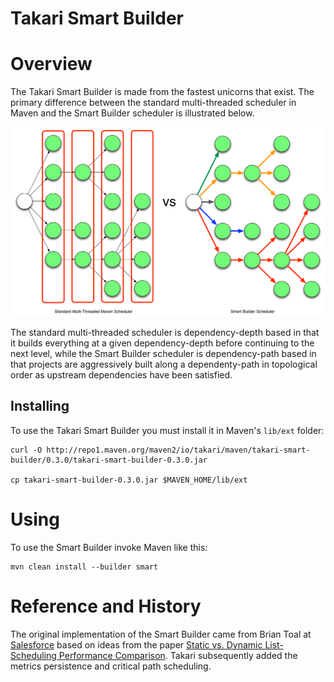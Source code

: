 # Takari Smart Builder

# Overview

The Takari Smart Builder is made from the fastest unicorns that exist. The primary difference between the standard multi-threaded scheduler in Maven and the Smart Builder scheduler is illustrated below.

![VsGraph](VsGraph.png)

The standard multi-threaded scheduler is dependency-depth based in that it builds everything at a given dependency-depth before continuing to the next level, while the Smart Builder scheduler is dependency-path based in that projects are aggressively built along a dependenty-path in topological order as upstream dependencies have been satisfied. 

## Installing

To use the Takari Smart Builder you must install it in Maven's `lib/ext` folder:

```
curl -O http://repo1.maven.org/maven2/io/takari/maven/takari-smart-builder/0.3.0/takari-smart-builder-0.3.0.jar

cp takari-smart-builder-0.3.0.jar $MAVEN_HOME/lib/ext
```

# Using

To use the Smart Builder invoke Maven like this:

```
mvn clean install --builder smart
```

# Reference and History

The original implementation of the Smart Builder came from Brian Toal at [Salesforce][1] based on ideas from the paper [Static vs. Dynamic List-Scheduling Performance Comparison][2]. Takari subsequently added the metrics persistence and critical path scheduling.

[1]: http://salesforce.com
[2]: 4Hagras.pdf